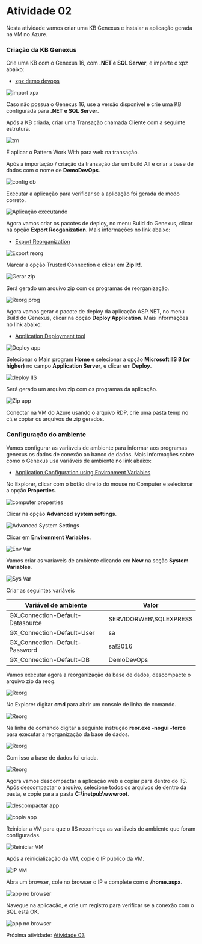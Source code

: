 # Atividade 02

Nesta atividade vamos criar uma KB Genexus e instalar a aplicação gerada na VM no Azure.

### Criação da KB Genexus

Crie uma KB com o Genexus 16, com **.NET e SQL Server**, e importe o xpz abaixo:

- [xpz demo devops](arquivos/HandsOnDevOPs.xpz)

![import xpx](../imagens/Kbgx1.png)

Caso não possua o Genexus 16, use a versão disponível e crie uma KB configurada para **.NET e SQL Server**.

Após a KB criada, criar uma Transação chamada Cliente com a seguinte estrutura.

![trn](../imagens/gx1.png)

E aplicar o Pattern Work With para web na transação.

Após a importação / criação da transação dar um build All e criar a base de dados com o nome de **DemoDevOps**.

![config db](../imagens/Kbgx2.png)

Executar a aplicação para verificar se a aplicação foi gerada de modo correto.

![Aplicação executando](../imagens/Kbgx3.png)

Agora vamos criar os pacotes de deploy, no menu Build do Genexus, clicar na opção **Export Reoganization**. Mais informações no link abaixo:

- [Export Reorganization](https://wiki.genexus.com/commwiki/servlet/wiki?34476,Export+Reorganization)

![Export reorg](../imagens/Kbgx4.png)

Marcar a opção Trusted Connection e clicar em **Zip It!**.

![Gerar zip](../imagens/Kbgx5.png)

Será gerado um arquivo zip com os programas de reorganização.

![Reorg prog](../imagens/Kbgx6.png)

Agora vamos gerar o pacote de deploy da aplicação ASP.NET, no menu Build do Genexus, clicar na opção **Deploy Application**. Mais informações no link abaixo:

- [Application Deployment tool](https://wiki.genexus.com/commwiki/servlet/wiki?32092,Application+Deployment+tool)

![Deploy app](../imagens/Kbgx7.png)

Selecionar o Main program **Home** e selecionar a opção **Microsoft IIS 8 (or higher)** no campo **Application Server**, e clicar em **Deploy**.

![deploy IIS](../imagens/Kbgx8.png)

Será gerado um arquivo zip com os programas da aplicação.

![Zip app](../imagens/Kbgx9.png)

Conectar na VM do Azure usando o arquivo RDP, crie uma pasta temp no c:\ e copiar os arquivos de zip gerados.


### Configuração do ambiente

Vamos configurar as variáveis de ambiente para informar aos programas genexus os dados de conexão ao banco de dados. Mais informações sobre como o Genexus usa variáveis de ambiente no link abaixo:

- [Application Configuration using Environment Variables](https://wiki.genexus.com/commwiki/servlet/wiki?39459,Application+Configuration+using+Environment+Variables)

No Explorer, clicar com o botão direito do mouse no Computer e selecionar a opção **Properties**.

![computer properties](../imagens/Envvar1.png)

Clicar na opção **Advanced system settings**.

![Advanced System Settings](../imagens/Envvar2.png)

Clicar em **Environment Variables**.

![Env Var](../imagens/Envvar3.png)

Vamos criar as varíaveis de ambiente clicando em **New** na seção **System Variables**.

![Sys Var](../imagens/Envvar4.png)

Criar as seguintes variáveis

| Variável de ambiente | Valor |
| --- | --- |
| GX_Connection-Default-Datasource  | SERVIDORWEB\SQLEXPRESS  |
| GX_Connection-Default-User  | sa  |
| GX_Connection-Default-Password | sa!2016 |
| GX_Connection-Default-DB | DemoDevOps |

Vamos executar agora a reorganização da base de dados, descompacte o arquivo zip da reog.

![Reorg](../imagens/Envvar5.png)

No Explorer digitar **cmd** para abrir um console de linha de comando.

![Reorg](../imagens/Envvar6.png)

Na linha de comando digitar a seguinte instrução **reor.exe -nogui -force** para executar a reorganização da base de dados.

![Reorg](../imagens/Envvar8.png)

Com isso a base de dados foi criada.

![Reorg](../imagens/Envvar9.png)

Agora vamos descompactar a aplicação web e copiar para dentro do IIS. Após descompactar o arquivo, selecione todos os arquivos de dentro da pasta, e copie para a pasta **C:\inetpub\wwwroot**.

![descompactar app](../imagens/Envvar10.png)

![copia app](../imagens/Envvar11.png)

Reiniciar a VM para que o IIS reconheça as variáveis de ambiente que foram configuradas.

![Reiniciar VM](../imagens/Envvar12.png)

Após a reinicialização da VM, copie o IP público da VM.

![IP VM](../imagens/Envvar13.png)

Abra um browser, cole no browser o IP e complete com o **/home.aspx**.

![app no browser](../imagens/Envvar14.png)

Navegue na aplicação, e crie um registro para verificar se a conexão com o SQL está OK.

![app no browser](../imagens/Envvar15.png)

Próxima atividade: [Atividade 03](03-atividade.md)